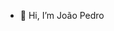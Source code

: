 - 👋 Hi, I’m João Pedro


<!---
jotape-SL/jotape-SL is a ✨ special ✨ repository because its `README.md` (this file) appears on your GitHub profile.
You can click the Preview link to take a look at your changes.
--->
